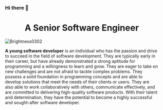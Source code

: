 ### Hi there 👋

<h1 align="center">A Senior Software Engineer</h1>
<p align="left"> <img src="https://komarev.com/ghpvc/?username=Brightness0302&label=Profile%20views&color=0e75b6&style=flat" alt="Brightness0302" /> </p>

<p align='left'><b>A young software developer</b> is an individual who has the passion and drive to succeed in the field of software development. They are typically early in their career, but have already demonstrated a strong aptitude for programming and a willingness to learn and grow. They are eager to take on new challenges and are not afraid to tackle complex problems. They possess a solid foundation in programming concepts and are able to develop solutions that meet the needs of their clients or users. They are also able to work collaboratively with others, communicate effectively, and are committed to delivering high-quality software products. With their talent and determination, they have the potential to become a highly successful and sought-after software developer.</p>

